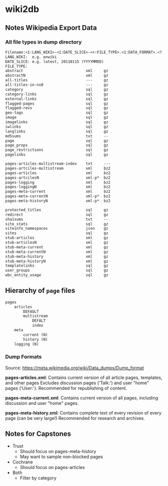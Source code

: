 # wiki2db

## Notes Wikipedia Export Data

### All file types in dump directory

```txt
Filename:<1:LANG_WIKI>-<1:DATE_SLICE>-<+:FILE_TYPE>.<1:DATA_FORMAT>.<?:ARCHIVE_FORMAT>
LANG_WIKI:  e.g. enwiki
DATE_SLICE: e.g. latest, 20110115 (YYYYMMDD)
FILE_TYPE:
abstract                            xml     gz
abstractN                           xml     gz
all-titles                          ---     gz
all-titles-in-ns0                   ---     gz
category                            sql     gz
category-links                      sql     gz
external-links                      sql     gz
flagged-pages                       sql     gz
flagged-revs                        sql     gz
geo-tags                            sql     gz
image                               sql     gz
imagelinks                          sql     gz
iwlinks                             sql     gz
langlinks                           sql     gz
md5sums                             txt     --
page                                sql     gz
page_props                          sql     gz
page_restrictions                   sql     gz
pagelinks                           sql     gz

pages-articles-multistream-index    txt     ---
pages-artciles-multistream          xml     bz2
pages-articles                      xml     bz2
pages-artcilesN                     xml-p*  bz2
pages-logging                       xml     bz2
pages-loggingN                      xml     bz2
pages-meta-current                  xml     bz2
pages-meta-currentN                 xml-p*  bz2
pages-meta-historyN                 xml-p*  bz2

protected_titles                    sql     gz
redirect                            sql     gz
sha1sums                            txt     --
site_stats                          sql     gz
siteinfo_namespaces                 json    gz
sites                               sql     gz
stub-articles                       xml     gz
stub-articlesN                      xml     gz
stub-meta-current                   xml     gz
stub-meta-currentN                  xml     gz
stub-meta-history                   xml     gz
stub-meta-historyN                  xml     gz
templatelinks                       sql     gz
user_groups                         sql     gz
wbc_entity_usage                    sql     gz
```

## Hierarchy of `page` files

```txt
pages
    articles
        DEFAULT
        multistream
            DEFALT
            index
    meta
        current (N)
        history (N)
    logging (N)
```

### Dump Formats

Source: https://meta.wikimedia.org/wiki/Data_dumps/Dump_format

**pages-articles.xml**: Contains current version of all article pages, templates, and other pages
Excludes discussion pages ('Talk:') and user "home" pages ('User:'). Recommended for republishing of content.

**pages-meta-current.xml**: Contains current version of all pages, including discussion and user "home" pages.

**pages-meta-history.xml**: Contains complete text of every revision of every page (can be very large!) Recommended for research and archives.

## Notes for Capstones

* Trust
  * Should focus on pages-meta-history
  * May want to sample non-blocked pages
* Cochrane
  * Should focus on pages-articles
* Both
  * Filter by category
